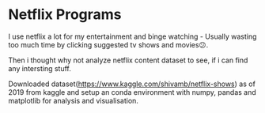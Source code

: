 # Netflix Programs

I use netflix a lot for my entertainment and binge watching - Usually wasting too much time by clicking suggested tv shows and movies😕.

Then i thought why not analyze netflix content dataset to see, if i can find any intersting stuff.

Downloaded dataset(https://www.kaggle.com/shivamb/netflix-shows) as of 2019 from kaggle and setup an conda environment with numpy, pandas and matplotlib for analysis and visualisation.
